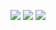 <!--
[![My github stats](https://github-readme-stats.vercel.app/api?username=Fronkln&show_icons=true)](https://github.com/anuraghazra/github-readme-stats)

[![Top Langs](https://github-readme-stats.vercel.app/api/top-langs/?username=Fronkln&layout=compact&include_all_commits=true)](https://github.com/anuraghazra/github-readme-stats)
align="center" 
-->

<p>
  <img src="https://github-readme-stats-red-pi.vercel.app/api?username=Fronkln&show_icons=true&include_all_commits=true">
  <img src="https://github-readme-stats-red-pi.vercel.app/api/top-langs/?username=Fronkln&layout=compact">
  <img src="https://github-profile-trophy.vercel.app/?username=fronkln&theme=darkhub">
</p>

